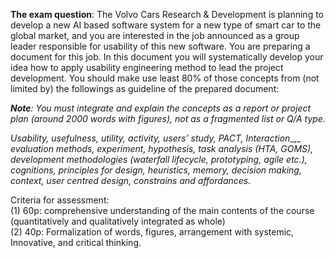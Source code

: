 **The exam question**: The Volvo Cars Research & Development is planning to develop a new AI based software system for a new type of smart car to the global market, and you are interested in the job announced as a group leader responsible for usability of this new software. You are preparing a document for this job. In this document you will systematically develop your idea how to apply usability engineering method to lead the project development. You should make use least 80% of those concepts from (not limited by) the followings as guideline of the prepared document:

**_Note_**_: You must integrate and explain the concepts as a report or project plan (around 2000 words with figures), not as a fragmented list or Q/A type._

_Usability, usefulness, utility, activity, users’ study, PACT, Interaction__,_ _evaluation methods, experiment, hypothesis, task analysis (HTA, GOMS), development methodologies (waterfall lifecycle, prototyping, agile etc.), cognitions, principles for design, heuristics, memory, decision making, context, user centred design, constrains and affordances._
  
Criteria for assessment:  
(1) 60p: comprehensive understanding of the main contents of the course (quantitatively and qualitatively integrated as whole)  
(2) 40p: Formalization of words, figures, arrangement with systemic, Innovative, and critical thinking.